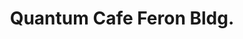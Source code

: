 ---
addr: ' Feron Bldg.'
city: Makati City
country: Philippines
description: Feron Bldg. (at Kamagong St & Bagtikan St.) Makati City Makati City
id: 4c9a063b9c663704bed754fd
lat: 14.564290685282465
lng: 121.01509094238281
title: Quantum Cafe Feron Bldg.
venue: Quantum Cafe
---